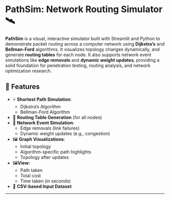 # PathSim: Network Routing Simulator 🛰️

**PathSim** is a visual, interactive simulator built with Streamlit and Python to demonstrate packet routing across a computer network using **Dijkstra’s** and **Bellman-Ford** algorithms. 
It visualizes topology changes dynamically, and generate **routing tables** for each node. It also supports network event simulations like **edge removals** and **dynamic weight updates**, providing a solid foundation for penetration testing, routing analysis, and network optimization research.

## 🚀 Features

- ⚡ **Shortest Path Simulation**:
  - Dijkstra’s Algorithm
  - Bellman-Ford Algorithm
- 🧠 **Routing Table Generation** (for all nodes)
- 🔄 **Network Event Simulation**:
  - Edge removals (link failures)
  - Dynamic weight updates (e.g., congestion)
- 🖼️ **Graph Visualizations**:
  - Initial topology
  - Algorithm-specific path highlights
  - Topology after updates
- 🖼️**View:**
  - Path taken
  - Total cost
  - Time taken (in seconds)
- 📂 **CSV-based Input Dataset**

---
